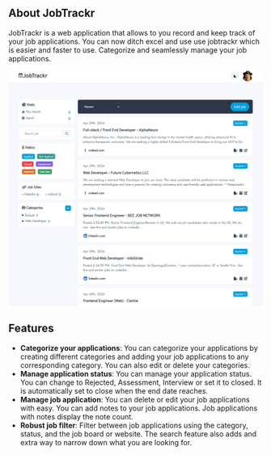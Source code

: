 ## About JobTrackr

JobTrackr is a web application that allows to you record and keep track of your job applications. You can now ditch excel and use use jobtrackr which is easier and faster to use. Categorize and seamlessly manage your job applications.

![JobTrackr Image](client/src/public/images/hero.png)

## Features

- **Categorize your applications**: You can categorize your applications by creating different categories and adding your job applications to any corresponding category. You can also edit or delete your categories.
- **Manage application status**: You can manage your application status. You can change to Rejected, Assessment, Interview or set it to closed. It is automatically set to close when the end date reaches.
- **Manage job application**: You can delete or edit your job applications with easy. You can add notes to your job applications. Job applications with notes display the note count.
- **Robust job filter**: Filter between job applications using the category, status, and the job board or website. The search feature also adds and extra way to narrow down what you are looking for.
